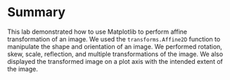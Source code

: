 # Summary

This lab demonstrated how to use Matplotlib to perform affine transformation of an image. We used the `transforms.Affine2D` function to manipulate the shape and orientation of an image. We performed rotation, skew, scale, reflection, and multiple transformations of the image. We also displayed the transformed image on a plot axis with the intended extent of the image.
